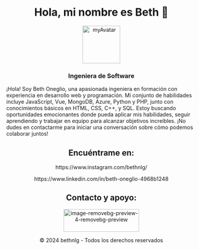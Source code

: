 <h1 style="text-align: center;">Hola, mi nombre es Beth 🙂</h1>
<div style="text-align: center;">
    <a href="https://imgbb.com/"><img src="https://i.ibb.co/p1Vgdpj/myAvatar.png" alt="myAvatar" border="0" style="width: 100px; height: 100px;"></a>
</div>
<h3 style="text-align: center;">Ingeniera de Software</h3>
<p>¡Hola! Soy Beth Oneglio, una apasionada ingeniera en formación con experiencia en desarrollo web y programación. Mi conjunto de habilidades incluye JavaScript, Vue, MongoDB, Azure, Python y PHP, junto con conocimientos básicos en HTML, CSS, C++, y SQL. Estoy buscando oportunidades emocionantes donde pueda aplicar mis habilidades, seguir aprendiendo y trabajar en equipo para alcanzar objetivos increíbles. ¡No dudes en contactarme para iniciar una conversación sobre cómo podemos colaborar juntos!</p>
<h2 style="text-align: center;">Encuéntrame en:</h2>
<p style="text-align: center;">https://www.instagram.com/bethnlg/</p>
<p style="text-align: center;">https://www.linkedin.com/in/beth-oneglio-4968b1248</p>
<h2 style="text-align: center;">Contacto y apoyo:</h2>
<div style="text-align: center;">
    <a href="https://imgbb.com/"><img src="https://i.ibb.co/y4vsgvq/image-removebg-preview-4-removebg-preview.png" alt="image-removebg-preview-4-removebg-preview" border="0" style="width: 200px; height: 60px;"></a>
</div>
<p style="text-align: center;">© 2024 bethnlg - Todos los derechos reservados</p>
